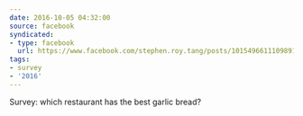 ```yaml
---
date: 2016-10-05 04:32:00
source: facebook
syndicated:
- type: facebook
  url: https://www.facebook.com/stephen.roy.tang/posts/10154966111098912
tags:
- survey
- '2016'
---
```


Survey: which restaurant has the best garlic bread?